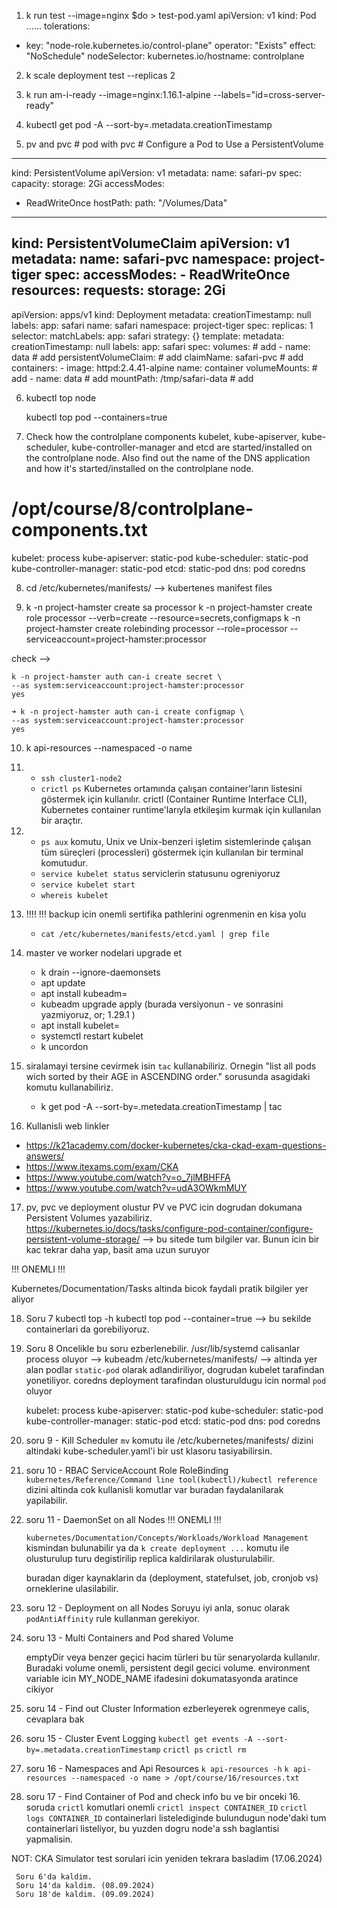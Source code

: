 1. k run test --image=nginx $do > test-pod.yaml
apiVersion: v1
kind: Pod
......
  tolerations:
  - key: "node-role.kubernetes.io/control-plane"
    operator: "Exists"
    effect: "NoSchedule"
  nodeSelector:
    kubernetes.io/hostname: controlplane

2. k scale deployment test --replicas 2

3. k run am-i-ready --image=nginx:1.16.1-alpine --labels="id=cross-server-ready"

4. kubectl get pod -A --sort-by=.metadata.creationTimestamp

5. pv and pvc      # pod with pvc  # Configure a Pod to Use a PersistentVolume
---
kind: PersistentVolume
apiVersion: v1
metadata:
 name: safari-pv
spec:
 capacity:
  storage: 2Gi
 accessModes:
  - ReadWriteOnce
 hostPath:
  path: "/Volumes/Data"
---
kind: PersistentVolumeClaim
apiVersion: v1
metadata:
  name: safari-pvc
  namespace: project-tiger
spec:
  accessModes:
    - ReadWriteOnce
  resources:
    requests:
     storage: 2Gi
---
apiVersion: apps/v1
kind: Deployment
metadata:
  creationTimestamp: null
  labels:
    app: safari
  name: safari
  namespace: project-tiger
spec:
  replicas: 1
  selector:
    matchLabels:
      app: safari
  strategy: {}
  template:
    metadata:
      creationTimestamp: null
      labels:
        app: safari
    spec:
      volumes:                                      # add
      - name: data                                  # add
        persistentVolumeClaim:                      # add
          claimName: safari-pvc                     # add
      containers:
      - image: httpd:2.4.41-alpine
        name: container
        volumeMounts:                               # add
        - name: data                                # add
          mountPath: /tmp/safari-data               # add

6.  kubectl top node

    kubectl top pod --containers=true

7. Check how the controlplane components kubelet, kube-apiserver, kube-scheduler, kube-controller-manager and etcd are started/installed on the controlplane node. Also find out the name of the DNS application and how it's started/installed on the controlplane node.

# /opt/course/8/controlplane-components.txt
kubelet: process
kube-apiserver: static-pod
kube-scheduler: static-pod
kube-controller-manager: static-pod
etcd: static-pod
dns: pod coredns

8. cd /etc/kubernetes/manifests/  --> kubertenes manifest files

9.  k -n project-hamster create sa processor
    k -n project-hamster create role processor --verb=create --resource=secrets,configmaps 
    k -n project-hamster create rolebinding processor --role=processor --serviceaccount=project-hamster:processor

check -->

    k -n project-hamster auth can-i create secret \
    --as system:serviceaccount:project-hamster:processor
    yes

    ➜ k -n project-hamster auth can-i create configmap \
    --as system:serviceaccount:project-hamster:processor
    yes

10. k api-resources --namespaced -o name

11. - `ssh cluster1-node2`
    - `crictl ps` 
    Kubernetes ortamında çalışan container'ların listesini göstermek için kullanılır. crictl (Container Runtime Interface CLI), Kubernetes container runtime'larıyla etkileşim kurmak için kullanılan bir araçtır.

12. - `ps aux` komutu, Unix ve Unix-benzeri işletim sistemlerinde çalışan tüm süreçleri (processleri) göstermek için kullanılan bir terminal komutudur. 
    - `service kubelet status` serviclerin statusunu ogreniyoruz
    - `service kubelet start`
    - `whereis kubelet`
  
13. !!!! !!! backup icin onemli sertifika pathlerini ogrenmenin en kisa yolu 
    - `cat /etc/kubernetes/manifests/etcd.yaml | grep file`

14. master ve worker nodelari upgrade et
    - k drain <node-name> --ignore-daemonsets
    - apt update
    - apt install kubeadm=<version>
    - kubeadm upgrade apply <version> (burada versiyonun - ve sonrasini yazmiyoruz, or; 1.29.1 )
    - apt install kubelet=<version>
    - systemctl restart kubelet
    - k uncordon <node-name>
  
15. siralamayi tersine cevirmek isin `tac` kullanabiliriz. Ornegin "list all pods wich sorted by their AGE in ASCENDING order." sorusunda asagidaki komutu kullanabiliriz.
    - k get pod -A --sort-by=.metedata.creationTimestamp | tac


16. Kullanisli web linkler

  - https://k21academy.com/docker-kubernetes/cka-ckad-exam-questions-answers/
  - https://www.itexams.com/exam/CKA
  - https://www.youtube.com/watch?v=o_7jlMBHFFA
  - https://www.youtube.com/watch?v=udA3OWkmMUY


17. pv, pvc ve deployment olustur
    PV ve PVC icin dogrudan dokumana Persistent Volumes yazabiliriz.
    https://kubernetes.io/docs/tasks/configure-pod-container/configure-persistent-volume-storage/ --> bu sitede tum bilgiler var.
    Bunun icin bir kac tekrar daha yap, basit ama uzun suruyor

!!! ONEMLI !!!

Kubernetes/Documentation/Tasks altinda bicok faydali pratik bilgiler yer aliyor

18. Soru 7 
   kubectl top -h
   kubectl top pod --container=true --> bu sekilde containerlari da gorebiliyoruz.

19. Soru 8
    Oncelikle bu soru ezberlenebilir.
    /usr/lib/systemd calisanlar process oluyor --> kubeadm
    /etc/kubernetes/manifests/ --> altinda yer alan podlar `static-pod` olarak adlandiriliyor, dogrudan kubelet tarafindan yonetiliyor.
    coredns deployment tarafindan olusturuldugu icin normal `pod` oluyor

    kubelet: process
    kube-apiserver: static-pod
    kube-scheduler: static-pod
    kube-controller-manager: static-pod
    etcd: static-pod
    dns: pod coredns

20. soru 9 - Kill Scheduler
    `mv` komutu ile /etc/kubernetes/manifests/ dizini altindaki kube-scheduler.yaml'i bir ust klasoru tasiyabilirsin.
  
21. soru 10 - RBAC ServiceAccount Role RoleBinding
    `kubernetes/Reference/Command line tool(kubectl)/kubectl reference` dizini altinda cok kullanisli komutlar var buradan faydalanilarak yapilabilir.

22. soru 11 - DaemonSet on all Nodes
    !!! ONEMLI !!!

    `kubernetes/Documentation/Concepts/Workloads/Workload Management` kismindan bulunabilir ya da `k create deployment ...` komutu ile olusturulup turu degistirilip replica kaldirilarak olusturulabilir.

    buradan diger kaynaklarin da (deployment, statefulset, job, cronjob vs) orneklerine ulasilabilir.

23. soru 12 - Deployment on all Nodes
    Soruyu iyi anla, sonuc olarak `podAntiAffinity` rule kullanman gerekiyor.

24. soru 13 - Multi Containers and Pod shared Volume

    emptyDir veya benzer geçici hacim türleri bu tür senaryolarda kullanılır. Buradaki volume onemli, persistent degil gecici volume.
    environment variable icin MY_NODE_NAME ifadesini dokumatasyonda aratince cikiyor

25. soru 14 - Find out Cluster Information
    ezberleyerek ogrenmeye calis, cevaplara bak

26. soru 15 - Cluster Event Logging
    `kubectl get events -A --sort-by=.metadata.creationTimestamp`
    `crictl ps`
    `crictl rm`

27. soru 16 - Namespaces and Api Resources
    `k api-resources -h`
    `k api-resources --namespaced -o name > /opt/course/16/resources.txt`

28. soru 17 - Find Container of Pod and check info
    bu ve bir onceki 16. soruda `crictl` komutlari onemli
    `crictl inspect CONTAINER_ID`
    `crictl logs CONTAINER_ID`
    containerlari listelediginde bulundugun node'daki tum containerlari listeliyor, bu yuzden dogru node'a ssh baglantisi yapmalisin.


NOT: CKA Simulator test sorulari icin yeniden tekrara basladim (17.06.2024)

     Soru 6'da kaldim.
     Soru 14'da kaldim. (08.09.2024)
     Soru 18'de kaldim. (09.09.2024)
    
